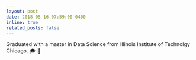 ```yaml
---
layout: post
date: 2018-05-16 07:59:00-0400
inline: true
related_posts: false
---
```


Graduated with a master in Data Science from Illinois Institute of Technolgy Chicago. :mortar_board: :champagne: